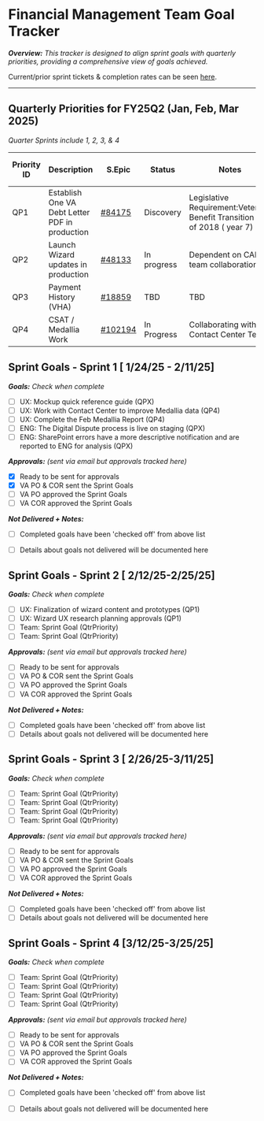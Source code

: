
# Financial Management Team Goal Tracker  
_**Overview:** This tracker is designed to align sprint goals with quarterly priorities, providing a comprehensive view of goals achieved._ 

Current/prior sprint tickets & completion rates can be seen [here](https://github.com/orgs/department-of-veterans-affairs/projects/1514/views/2?sliceBy%5Bvalue%5D=Sprint+1).

---

## Quarterly Priorities for FY25Q2 (Jan, Feb, Mar 2025)  
*Quarter Sprints include 1, 2, 3, & 4*
  
| Priority ID | Description | S.Epic |Status | Notes | Launch in Production Goal |  
|-------------|---------------|-----------------|---------------|  ---------------|  ---------------|  
| QP1 | Establish One VA Debt Letter PDF in production| [#84175](https://github.com/department-of-veterans-affairs/va.gov-team/issues/84175) | Discovery | Legislative Requirement:Veterans Benefit Transition​ Act of 2018 ( year 7) |  March 2025 |
| QP2 | Launch Wizard updates in production| [#48133](https://github.com/orgs/department-of-veterans-affairs/projects/1514/views/6?pane=issue&itemId=88349041&issue=department-of-veterans-affairs%7Cva.gov-team%7C48133)| In progress |  Dependent on CAIA team collaboration |  March 2025|
| QP3 | Payment History (VHA)  | [#18859](https://github.com/department-of-veterans-affairs/va.gov-team/issues/18859) | TBD |  TBD |  June 2025 or sooner|
| QP4 | CSAT / Medallia Work  | [#102194](https://github.com/department-of-veterans-affairs/va.gov-team/issues/102194) | In Progress |  Collaborating with Contact Center Team |   N/A |

## Sprint Goals - Sprint 1 [ 1/24/25 - 2/11/25] 
**_Goals:_** _Check when complete_
- [ ] UX: Mockup quick reference guide (QPX)
- [ ] UX: Work with Contact Center to improve Medallia data (QP4)  
- [ ] UX: Complete the Feb Medallia Report (QP4)
- [ ] ENG: The Digital Dispute process is live on staging (QPX)
- [ ] ENG: SharePoint errors have a more descriptive notification and are reported to ENG for analysis (QPX)

**_Approvals:_** _(sent via email but approvals tracked here)_
 - [X] Ready to be sent for approvals
 - [X] VA PO & COR sent the Sprint Goals
 - [ ] VA PO approved the Sprint Goals
 - [ ] VA COR approved the Sprint Goals
 
**_Not Delivered + Notes:_**
- [ ] Completed goals have been 'checked off' from above list
- [ ] Details about goals not delivered will be documented here

  
## Sprint Goals - Sprint 2 [ 2/12/25-2/25/25]  
**_Goals:_** _Check when complete_
- [ ] UX: Finalization of wizard content and prototypes (QP1)  
- [ ] UX: Wizard UX research planning approvals (QP1)  
- [ ] Team: Sprint Goal (QtrPriority)  
- [ ] Team: Sprint Goal (QtrPriority)  

**_Approvals:_** _(sent via email but approvals tracked here)_
 - [ ] Ready to be sent for approvals
 - [ ] VA PO & COR sent the Sprint Goals
 - [ ] VA PO approved the Sprint Goals
 - [ ] VA COR approved the Sprint Goals
 
**_Not Delivered + Notes:_**
- [ ] Completed goals have been 'checked off' from above list
- [ ] Details about goals not delivered will be documented here
  
## Sprint Goals - Sprint 3 [ 2/26/25-3/11/25]  
**_Goals:_** _Check when complete_
- [ ] Team: Sprint Goal (QtrPriority)  
- [ ] Team: Sprint Goal (QtrPriority)  
- [ ] Team: Sprint Goal (QtrPriority)  
- [ ] Team: Sprint Goal (QtrPriority)  

**_Approvals:_** _(sent via email but approvals tracked here)_
 - [ ] Ready to be sent for approvals
 - [ ] VA PO & COR sent the Sprint Goals
 - [ ] VA PO approved the Sprint Goals
 - [ ] VA COR approved the Sprint Goals
 
**_Not Delivered + Notes:_**
- [ ] Completed goals have been 'checked off' from above list
- [ ] Details about goals not delivered will be documented here
  
## Sprint Goals - Sprint 4 [3/12/25-3/25/25]  
**_Goals:_** _Check when complete_
- [ ] Team: Sprint Goal (QtrPriority)  
- [ ] Team: Sprint Goal (QtrPriority)  
- [ ] Team: Sprint Goal (QtrPriority)  
- [ ] Team: Sprint Goal (QtrPriority)
  
**_Approvals:_** _(sent via email but approvals tracked here)_
 - [ ] Ready to be sent for approvals
 - [ ] VA PO & COR sent the Sprint Goals
 - [ ] VA PO approved the Sprint Goals
 - [ ] VA COR approved the Sprint Goals
 
**_Not Delivered + Notes:_**
- [ ] Completed goals have been 'checked off' from above list
- [ ] Details about goals not delivered will be documented here
  
